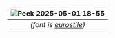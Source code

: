 |![Peek 2025-05-01 18-55](https://github.com/user-attachments/assets/72e19bb1-d7d8-469c-b72c-67e5039671db)|
|:--:| 
| *(font is [eurostile](https://damieng.com/typography/zx-origins/zx-eurostile/))* |
